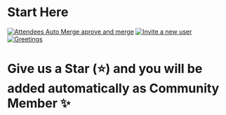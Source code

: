 # Start Here
[![Attendees Auto Merge aprove and merge](https://github.com/ITESO-Ulab/start-here/actions/workflows/Asistencia.yml/badge.svg)](https://github.com/ITESO-Ulab/start-here/actions/workflows/Asistencia.yml)
[![Invite a new user](https://github.com/ITESO-Ulab/start-here/actions/workflows/invite-by-star.yml/badge.svg)](https://github.com/ITESO-Ulab/start-here/actions/workflows/invite-by-star.yml)
[![Greetings](https://github.com/ITESO-Ulab/start-here/actions/workflows/Saludos.yml/badge.svg)](https://github.com/ITESO-Ulab/start-here/actions/workflows/Saludos.yml)

# Give us a Star (⭐️) and you will be added automatically as Community Member ✨
